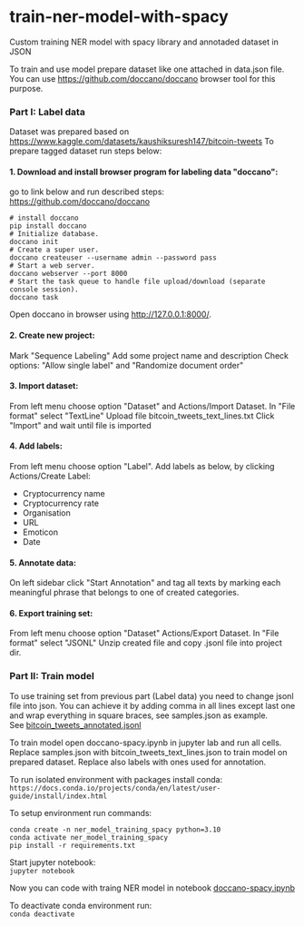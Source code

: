 # train-ner-model-with-spacy
Custom training NER model with spacy library and annotaded dataset in JSON 

To train and use model prepare dataset like one attached in data.json file. 
You can use https://github.com/doccano/doccano browser tool for this purpose. 

### Part I: Label data
Dataset was prepared based on https://www.kaggle.com/datasets/kaushiksuresh147/bitcoin-tweets
To prepare tagged dataset run steps below:

#### 1. Download and install browser program for labeling data "doccano":
go to link below and run described steps:
https://github.com/doccano/doccano
```
# install doccano
pip install doccano
# Initialize database.
doccano init
# Create a super user.
doccano createuser --username admin --password pass
# Start a web server.
doccano webserver --port 8000
# Start the task queue to handle file upload/download (separate console session).
doccano task
```

Open doccano in browser using  http://127.0.0.1:8000/.
#### 2. Create new project:
Mark "Sequence Labeling"
Add some project name and description
Check options: "Allow single label" and "Randomize document order"

#### 3. Import dataset:
From left menu choose option "Dataset" and Actions/Import Dataset.
In "File format" select "TextLine"
Upload file bitcoin_tweets_text_lines.txt
Click "Import" and wait until file is imported

#### 4. Add labels:
From left menu choose option "Label".
Add labels as below, by clicking Actions/Create Label:
- Cryptocurrency name
- Cryptocurrency rate
- Organisation
- URL
- Emoticon
- Date

#### 5. Annotate data:
On left sidebar click "Start Annotation" and tag all texts by marking each meaningful phrase that belongs to one of created categories.

#### 6. Export training set:
From left menu choose option "Dataset" Actions/Export Dataset.
In "File format" select "JSONL"
Unzip created file and copy .jsonl file into project dir.


### Part II: Train model
To use training set from previous part (Label data) you need to change jsonl file into json.
You can achieve it by adding comma in all lines except last one and wrap everything in square braces, see samples.json as example. \
See [bitcoin_tweets_annotated.jsonl](data/bitcoin_tweets_annotated.json) 

To train model open doccano-spacy.ipynb in jupyter lab  and run all cells.
Replace samples.json with bitcoin_tweets_text_lines.json to train model on prepared dataset.
Replace also labels with ones used for annotation.

To run isolated environment with packages install conda:  
`https://docs.conda.io/projects/conda/en/latest/user-guide/install/index.html`

To setup environment run commands:
```
conda create -n ner_model_training_spacy python=3.10
conda activate ner_model_training_spacy
pip install -r requirements.txt
```

Start jupyter notebook:\
`jupyter notebook`

Now you can code with traing NER model in notebook [doccano-spacy.ipynb](doccano-spacy.ipynb)

To deactivate conda environment run:  
`conda deactivate`